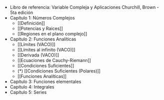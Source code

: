 - Libro de referencia: Variable Compleja y Aplicaciones Churchill, Brown - 5ta edición
- Capítulo 1: Números Complejos
	- [[Definición]]
	- [[Potencias y Raices]]
	- [[Regiones en el plano complejo]]
- Capítulo 2: Funciones Analíticas
	- [[Límites (VACO)]]
	- [[Límites al infinito (VACO)]]
	- [[Derivada (VACO)]]
	- [[Ecuaciones de Cauchy-Riemann]]
	- [[Condiciones Suficientes]]
	- (*) [[Condiciones Suficientes (Polares)]]
	- [[Funciones Analíticas]]
- Capítulo 3: Funciones elementales
- Capítulo 4: Integrales
- Capítulo 5: Series